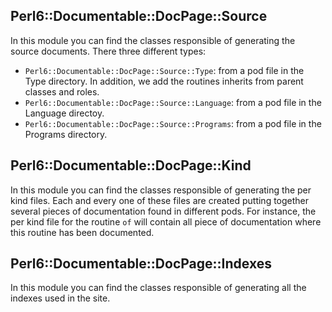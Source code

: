 ## Perl6::Documentable::DocPage::Source

In this module you can find the classes responsible of generating the source documents. There three different types:

- `Perl6::Documentable::DocPage::Source::Type`: from a pod file in the Type directory. In addition, we add the routines inherits from parent classes and roles.
- `Perl6::Documentable::DocPage::Source::Language`: from a pod file in the Language directoy.
- `Perl6::Documentable::DocPage::Source::Programs`: from a pod file in the Programs directory.

## Perl6::Documentable::DocPage::Kind

In this module you can find the classes responsible of generating the per kind files. Each and every one of these files are created putting together several pieces of documentation found in different pods. For instance, the per kind file for the routine `of` will contain all piece of documentation where this routine has been documented.

## Perl6::Documentable::DocPage::Indexes

In this module you can find the classes responsible of generating all the indexes used in the site.
